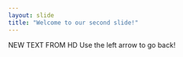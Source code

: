 ```yaml
---
layout: slide
title: "Welcome to our second slide!"
---
```

NEW TEXT FROM HD
Use the left arrow to go back!
